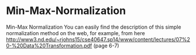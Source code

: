# Min-Max-Normalization
Min-Max Normalization
You can easily find the description of this simple normalization method on the web, for example, from here
http://www3.nd.edu/~rjohns15/cse40647.sp14/www/content/lectures/07%20-%20Data%20Transformation.pdf (page 6-7)
